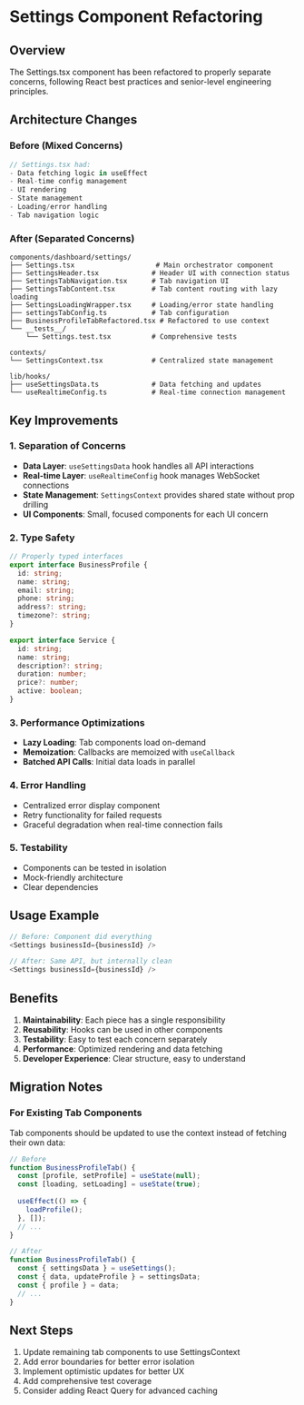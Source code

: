 # Settings Component Refactoring

## Overview

The Settings.tsx component has been refactored to properly separate concerns, following React best practices and senior-level engineering principles.

## Architecture Changes

### Before (Mixed Concerns)
```typescript
// Settings.tsx had:
- Data fetching logic in useEffect
- Real-time config management
- UI rendering
- State management
- Loading/error handling
- Tab navigation logic
```

### After (Separated Concerns)

```
components/dashboard/settings/
├── Settings.tsx                    # Main orchestrator component
├── SettingsHeader.tsx             # Header UI with connection status
├── SettingsTabNavigation.tsx      # Tab navigation UI
├── SettingsTabContent.tsx         # Tab content routing with lazy loading
├── SettingsLoadingWrapper.tsx     # Loading/error state handling
├── settingsTabConfig.ts           # Tab configuration
├── BusinessProfileTabRefactored.tsx # Refactored to use context
└── __tests__/
    └── Settings.test.tsx          # Comprehensive tests

contexts/
└── SettingsContext.tsx            # Centralized state management

lib/hooks/
├── useSettingsData.ts             # Data fetching and updates
└── useRealtimeConfig.ts           # Real-time connection management
```

## Key Improvements

### 1. Separation of Concerns
- **Data Layer**: `useSettingsData` hook handles all API interactions
- **Real-time Layer**: `useRealtimeConfig` hook manages WebSocket connections
- **State Management**: `SettingsContext` provides shared state without prop drilling
- **UI Components**: Small, focused components for each UI concern

### 2. Type Safety
```typescript
// Properly typed interfaces
export interface BusinessProfile {
  id: string;
  name: string;
  email: string;
  phone: string;
  address?: string;
  timezone?: string;
}

export interface Service {
  id: string;
  name: string;
  description?: string;
  duration: number;
  price?: number;
  active: boolean;
}
```

### 3. Performance Optimizations
- **Lazy Loading**: Tab components load on-demand
- **Memoization**: Callbacks are memoized with `useCallback`
- **Batched API Calls**: Initial data loads in parallel

### 4. Error Handling
- Centralized error display component
- Retry functionality for failed requests
- Graceful degradation when real-time connection fails

### 5. Testability
- Components can be tested in isolation
- Mock-friendly architecture
- Clear dependencies

## Usage Example

```typescript
// Before: Component did everything
<Settings businessId={businessId} />

// After: Same API, but internally clean
<Settings businessId={businessId} />
```

## Benefits

1. **Maintainability**: Each piece has a single responsibility
2. **Reusability**: Hooks can be used in other components
3. **Testability**: Easy to test each concern separately
4. **Performance**: Optimized rendering and data fetching
5. **Developer Experience**: Clear structure, easy to understand

## Migration Notes

### For Existing Tab Components
Tab components should be updated to use the context instead of fetching their own data:

```typescript
// Before
function BusinessProfileTab() {
  const [profile, setProfile] = useState(null);
  const [loading, setLoading] = useState(true);
  
  useEffect(() => {
    loadProfile();
  }, []);
  // ...
}

// After
function BusinessProfileTab() {
  const { settingsData } = useSettings();
  const { data, updateProfile } = settingsData;
  const { profile } = data;
  // ...
}
```

## Next Steps

1. Update remaining tab components to use SettingsContext
2. Add error boundaries for better error isolation
3. Implement optimistic updates for better UX
4. Add comprehensive test coverage
5. Consider adding React Query for advanced caching